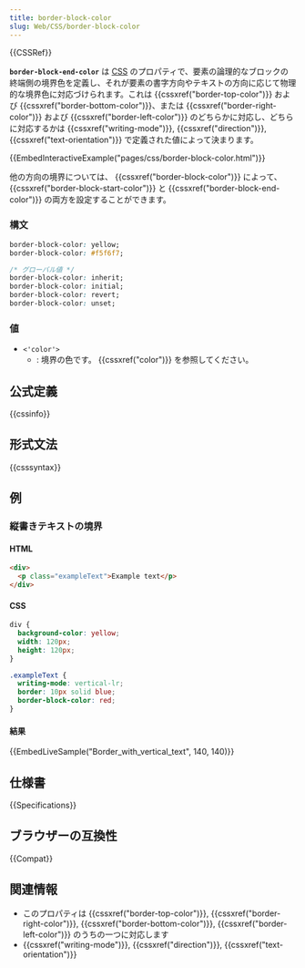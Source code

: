 ```yaml
---
title: border-block-color
slug: Web/CSS/border-block-color
---
```


{{CSSRef}}

**`border-block-end-color`** は [CSS](/ja/docs/Web/CSS) のプロパティで、要素の論理的なブロックの終端側の境界色を定義し、それが要素の書字方向やテキストの方向に応じて物理的な境界色に対応づけられます。これは {{cssxref("border-top-color")}} および {{cssxref("border-bottom-color")}}、または {{cssxref("border-right-color")}} および {{cssxref("border-left-color")}} のどちらかに対応し、どちらに対応するかは {{cssxref("writing-mode")}}, {{cssxref("direction")}}, {{cssxref("text-orientation")}} で定義された値によって決まります。

{{EmbedInteractiveExample("pages/css/border-block-color.html")}}

他の方向の境界については、 {{cssxref("border-block-color")}} によって、 {{cssxref("border-block-start-color")}} と {{cssxref("border-block-end-color")}} の両方を設定することができます。

### 構文

```css
border-block-color: yellow;
border-block-color: #f5f6f7;

/* グローバル値 */
border-block-color: inherit;
border-block-color: initial;
border-block-color: revert;
border-block-color: unset;
```

### 値

- `<'color'>`
  - : 境界の色です。 {{cssxref("color")}} を参照してください。

## 公式定義

{{cssinfo}}

## 形式文法

{{csssyntax}}

## 例

<h3 id="Border_with_vertical_text">縦書きテキストの境界</h3>

#### HTML

```html
<div>
  <p class="exampleText">Example text</p>
</div>
```

#### CSS

```css
div {
  background-color: yellow;
  width: 120px;
  height: 120px;
}

.exampleText {
  writing-mode: vertical-lr;
  border: 10px solid blue;
  border-block-color: red;
}
```

#### 結果

{{EmbedLiveSample("Border_with_vertical_text", 140, 140)}}

## 仕様書

{{Specifications}}

## ブラウザーの互換性

{{Compat}}

## 関連情報

- このプロパティは {{cssxref("border-top-color")}}, {{cssxref("border-right-color")}}, {{cssxref("border-bottom-color")}}, {{cssxref("border-left-color")}} のうちの一つに対応します
- {{cssxref("writing-mode")}}, {{cssxref("direction")}}, {{cssxref("text-orientation")}}
